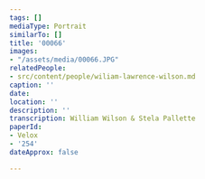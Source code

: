 ```yaml
---
tags: []
mediaType: Portrait
similarTo: []
title: '00066'
images:
- "/assets/media/00066.JPG"
relatedPeople:
- src/content/people/wiliam-lawrence-wilson.md
caption: ''
date: 
location: ''
description: ''
transcription: William Wilson & Stela Pallette
paperId:
- Velox
- '254'
dateApprox: false

---
```

